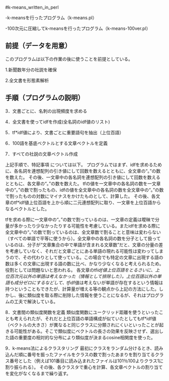 #k-means_written_in_perl

-k-meansを行ったプログラム（k-means.pl）

-100次元に圧縮してk-meansを行ったプログラム（k-means-100ver.pl）


## 前提（データを用意）
このプログラムは以下の作業の後に使うことを前提としている。

1.新聞数年分の社説を確保

2.全文書を形態素解析


## 手順（プログラムの説明）
3．文書ごとに、名刺の出現頻度を求める

4．全文書を使ってidfを作成(全名詞のidf値のリスト)

5．tf*idf値により、文書ごとに重要語句を抽出（上位百語）

6．100語を基底ベクトルとする文章ベクトルを定義

7．すべての社説の文章ベクトル作成

上記手順で、特記事項 については以下。
プログラムではまず、idfを求めるために、各名詞を連想配列の引き値にして回数を数えるとともに、全文章の“。”の数を数えた。
その後、一文章中の各名詞を連想配列の引き値にして回数を数えるとともに、各文章の“。”の数を数えた。
tfの値を一文章中の各名詞の数を一文章中の“。”の数で割ったもの、idfの値を全文章中の各名詞の数を全文章中の“。”の数で割ったものの対数にマイナスをかけたものとして、計算した。
その後、各文章のtf*idf値上位百語を上から順に二元連想配列に取り、一文章を上位百語からなるベクトルとした。

tfを求める際に一文章中の“。”の数で割っているのは、一文章の定義は曖昧で分量が多かったり少なかったりする可能性を考慮している。またidfを求める際に全文章中の“。”の数で割っているのは、全文章数で割ることと意味は変わらない（すべての単語で平等に使うから）。全文章中の各名詞の数を分子として扱っているのは、分子が“文章集合の中で単語が含まれる文章数”だと、文章の分量の差を考慮していなく、それだと文章ごとにある単語の現れる可能性は変わってしまうので、その代わりとして使っている。この場合でも特定の文章に出現する語の数は多くの文章に出現する語の数に比べ、かなり少なくなると考えられるため。役割としては問題ないと思われる。
各文章のtf*idf値上位百語をとるさいに、上位百次元以外の単語は考えなかった（情報として排除した）。上位百語以外の単語も成分ゼロにするなどして、tf*idf値は考えないが単語が存在するという情報は持つということもできたが、計算量が増える等の観点から上記の方法にした。しかし、後に類似度を取る際に削除した情報を使うことになるが、それはプログラムの工夫で解決している。

8．文書間の類似度関数を定義
類似度関数にユークリッド距離を使うといったことも考えられたが、それだと上位百語の単語構成が似ていたとしてもtf*idf値（ベクトルの大きさ）が異なると同じクラスに分類されにくいといったことが起きる可能性がある。そこで類似度にベクトルの長さの効果を反映させず、選出した語の重要度の相対的な分布により類似度が決まるcosine相関度を使った。

9．k-means法によるクラスタリング
最初にクラスをランダム分けるとき、読み込んだ順に番号を振ったファイルをクラスの数で割ったあまりを割り当てるクラス番号とした（例えば101番目に読み込まれたファイルは101％100よりクラス1に割り振られる）。
その後、各クラスタで重心を計算、各文章ベクトルの割り当てを変化がなくなるまで繰り返す。


